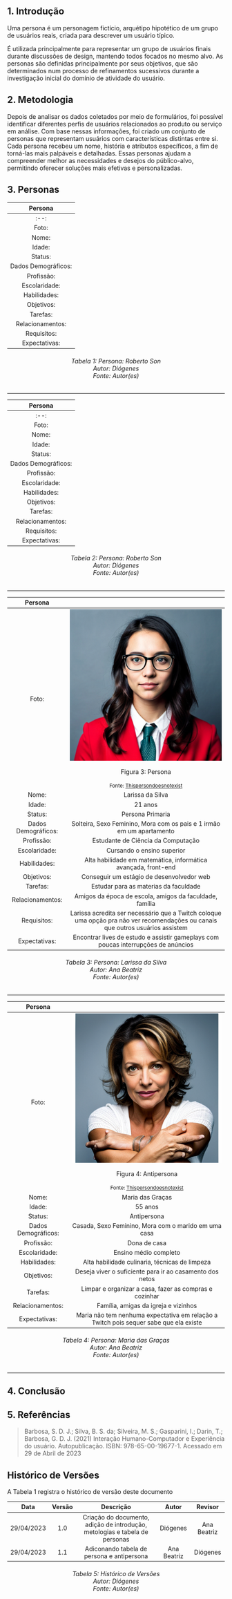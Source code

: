 ## 1. Introdução

Uma persona é um personagem fictício, arquétipo hipotético de um grupo de usuários reais, criada para descrever um usuário típico.

É utilizada principalmente para representar um grupo de usuários finais durante discussões de design, mantendo todos focados no mesmo alvo. As personas são definidas principalmente por seus objetivos, que são determinados num processo de refinamentos sucessivos durante a investigação inicial do domínio de atividade do usuário.

## 2. Metodologia
Depois de analisar os dados coletados por meio de formulários, foi possível identificar diferentes perfis de usuários relacionados ao produto ou serviço em análise. Com base nessas informações, foi criado um conjunto de personas que representam usuários com características distintas entre si. Cada persona recebeu um nome, história e atributos específicos, a fim de torná-las mais palpáveis e detalhadas. Essas personas ajudam a compreender melhor as necessidades e desejos do público-alvo, permitindo oferecer soluções mais efetivas e personalizadas.

## 3. Personas
| Persona | 
| :------: | 
|:--:|:--:|
|Foto:|
|Nome:|Roberto Son|
|Idade:|24 anos|
|Status:|Persona Primária|
|Dados Demográficos:| |
|Profissão:||
|Escolaridade:||
|Habilidades:| |
|Objetivos:|  |
|Tarefas:| |
|Relacionamentos:|  |
|Requisitos:| |
|Expectativas:| |

<h6 align = "center"> Tabela 1: Persona: Roberto Son
<br> Autor: Diógenes
<br>Fonte: Autor(es)</h6>

---

| Persona | 
| :------: | 
|:--:|:--:|
|Foto:|
|Nome:||
|Idade:||
|Status:||
|Dados Demográficos:| |
|Profissão:||
|Escolaridade:||
|Habilidades:| |
|Objetivos:|  |
|Tarefas:| |
|Relacionamentos:|  |
|Requisitos:| |
|Expectativas:| |

<h6 align = "center"> Tabela 2: Persona: Roberto Son
<br> Autor: Diógenes
<br>Fonte: Autor(es)</h6>

---

| Persona | |
|:--:|:--:|
|Foto:| ![](./imagens/1270583580_21.png) <p>Figura 3: Persona</p><small>Fonte: <a href='https://thispersondoesnotexist.com/'>Thispersondoesnotexist</a> </small>|
|Nome:| Larissa da Silva|
|Idade:| 21 anos |
|Status:| Persona Primaria |
|Dados Demográficos:| Solteira, Sexo Feminino, Mora com os pais e 1 irmão em um apartamento|
|Profissão:| Estudante de Ciência da Computação|
|Escolaridade:| Cursando o ensino superior|
|Habilidades:| Alta habilidade em matemática, informática avançada, front-end|
|Objetivos:| Conseguir um estágio de desenvolvedor web |
|Tarefas:| Estudar para as materias da faculdade|
|Relacionamentos:| Amigos da época de escola, amigos da faculdade, família|
|Requisitos:| Larissa acredita ser necessário que a Twitch coloque uma opção pra não ver recomendações ou canais que outros usuários assistem|
|Expectativas:| Encontrar lives de estudo e assistir gameplays com poucas interrupções de anúncios|

<h6 align = "center"> Tabela 3: Persona: Larissa da Silva
<br> Autor: Ana Beatriz
<br>Fonte: Autor(es)</h6>

---

| Persona | |
|:--:|:--:|
|Foto:| ![](./imagens/3420537452_50.png)<p>Figura 4: Antipersona</p><small>Fonte: <a href='https://thispersondoesnotexist.com/'>Thispersondoesnotexist</a> </small>||
|Nome:| Maria das Graças |
|Idade:| 55 anos |
|Status:| Antipersona |
|Dados Demográficos:| Casada, Sexo Feminino, Mora com o marido em uma casa|
|Profissão:| Dona de casa |
|Escolaridade:| Ensino médio completo |
|Habilidades:| Alta habilidade culinaria, técnicas de limpeza|
|Objetivos:| Deseja viver o suficiente para ir ao casamento dos netos |
|Tarefas:| Limpar e organizar a casa, fazer as compras e cozinhar|
|Relacionamentos:| Família, amigas da igreja e vizinhos |
|Expectativas:| Maria não tem nenhuma expectativa em relação a Twitch pois sequer sabe que ela existe                  |

<h6 align = "center"> Tabela 4: Persona: Maria das Graças
<br> Autor: Ana Beatriz
<br>Fonte: Autor(es)</h6>

---

## 4. Conclusão

## 5. Referências

> Barbosa, S. D. J.; Silva, B. S. da; Silveira, M. S.; Gasparini, I.; Darin, T.; Barbosa, G. D. J. (2021)
Interação Humano-Computador e Experiência do usuário. Autopublicação. ISBN: 978-65-00-19677-1. Acessado em 29 de Abril de 2023

## Histórico de Versões

A Tabela 1 registra o histórico de versão deste documento

|**Data** | **Versão** | **Descrição** | **Autor** | **Revisor** |
|:---: | :---: | :---: | :---: | :---: |
| 29/04/2023 | 1.0 | Criação do documento, adição de introdução, metologias e tabela de personas | Diógenes | Ana Beatriz |
| 29/04/2023 | 1.1 | Adiconando tabela de persona e antipersona | Ana Beatriz | Diógenes |


<h6 align = "center"> Tabela 5: Histórico de Versões
<br> Autor: Diógenes 
<br>Fonte: Autor(es)</h6>
